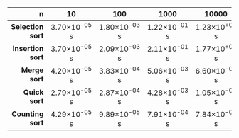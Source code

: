 |n|10|100|1000|10000|
|---:|:---:|:---:|:---:|:---:|
|**Selection sort**|3.70×10<sup>-05</sup> s|1.80×10<sup>-03</sup> s|1.22×10<sup>-01</sup> s|1.23×10<sup>+01</sup> s|
|**Insertion sort**|3.70×10<sup>-05</sup> s|2.09×10<sup>-03</sup> s|2.11×10<sup>-01</sup> s|1.77×10<sup>+01</sup> s|
|**Merge sort**|4.20×10<sup>-05</sup> s|3.83×10<sup>-04</sup> s|5.06×10<sup>-03</sup> s|6.60×10<sup>-02</sup> s|
|**Quick sort**|2.79×10<sup>-05</sup> s|2.87×10<sup>-04</sup> s|4.28×10<sup>-03</sup> s|1.05×10<sup>-01</sup> s|
|**Counting sort**|4.29×10<sup>-05</sup> s|9.89×10<sup>-05</sup> s|7.91×10<sup>-04</sup> s|7.84×10<sup>-03</sup> s|
